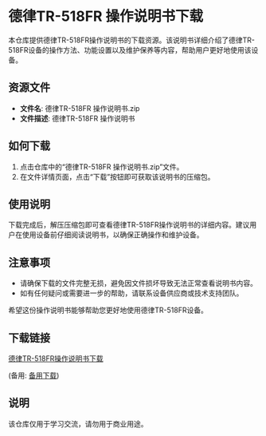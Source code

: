 # 德律TR-518FR 操作说明书下载

本仓库提供德律TR-518FR操作说明书的下载资源。该说明书详细介绍了德律TR-518FR设备的操作方法、功能设置以及维护保养等内容，帮助用户更好地使用该设备。

## 资源文件

- **文件名**: 德律TR-518FR 操作说明书.zip
- **文件描述**: 德律TR-518FR 操作说明书

## 如何下载

1. 点击仓库中的“德律TR-518FR 操作说明书.zip”文件。
2. 在文件详情页面，点击“下载”按钮即可获取该说明书的压缩包。

## 使用说明

下载完成后，解压压缩包即可查看德律TR-518FR操作说明书的详细内容。建议用户在使用设备前仔细阅读说明书，以确保正确操作和维护设备。

## 注意事项

- 请确保下载的文件完整无损，避免因文件损坏导致无法正常查看说明书内容。
- 如有任何疑问或需要进一步的帮助，请联系设备供应商或技术支持团队。

希望这份操作说明书能够帮助您更好地使用德律TR-518FR设备。

## 下载链接
[德律TR-518FR操作说明书下载](https://pan.quark.cn/s/c171af4dd0b0) 

(备用: [备用下载](https://pan.baidu.com/s/1Uc8sNR3eRpiWA9KWklqk4w?pwd=1234))

## 说明

该仓库仅用于学习交流，请勿用于商业用途。
